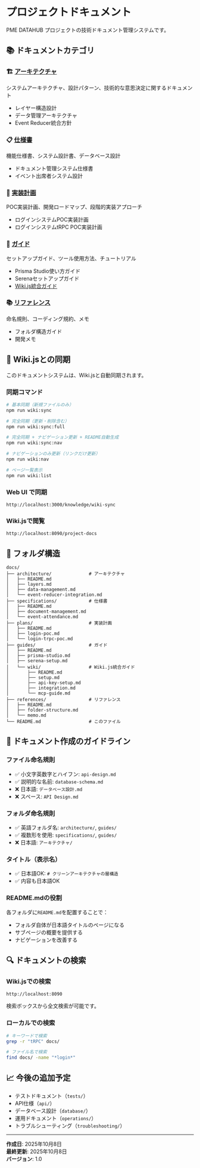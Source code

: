 # プロジェクトドキュメント

PME DATAHUB プロジェクトの技術ドキュメント管理システムです。

## 📚 ドキュメントカテゴリ

### 🏗️ [アーキテクチャ](./architecture)
システムアーキテクチャ、設計パターン、技術的な意思決定に関するドキュメント

- レイヤー構造設計
- データ管理アーキテクチャ
- Event Reducer統合方針

### 📋 [仕様書](./specifications)
機能仕様書、システム設計書、データベース設計

- ドキュメント管理システム仕様書
- イベント出席者システム設計

### 📅 [実装計画](./plans)
POC実装計画、開発ロードマップ、段階的実装アプローチ

- ログインシステムPOC実装計画
- ログインシステムtRPC POC実装計画

### 📖 [ガイド](./guides)
セットアップガイド、ツール使用方法、チュートリアル

- Prisma Studio使い方ガイド
- Serenaセットアップガイド
- [Wiki.js統合ガイド](./guides/wiki)

### 📚 [リファレンス](./references)
命名規則、コーディング規約、メモ

- フォルダ構造ガイド
- 開発メモ

## 🔄 Wiki.jsとの同期

このドキュメントシステムは、Wiki.jsと自動同期されます。

### 同期コマンド

```bash
# 基本同期（新規ファイルのみ）
npm run wiki:sync

# 完全同期（更新・削除含む）
npm run wiki:sync:full

# 完全同期 + ナビゲーション更新 + README自動生成
npm run wiki:sync:nav

# ナビゲーションのみ更新（リンクだけ更新）
npm run wiki:nav

# ページ一覧表示
npm run wiki:list
```

### Web UI で同期

```
http://localhost:3000/knowledge/wiki-sync
```

### Wiki.jsで閲覧

```
http://localhost:8090/project-docs
```

## 📁 フォルダ構造

```
docs/
├── architecture/              # アーキテクチャ
│   ├── README.md
│   ├── layers.md
│   ├── data-management.md
│   └── event-reducer-integration.md
├── specifications/            # 仕様書
│   ├── README.md
│   ├── document-management.md
│   └── event-attendance.md
├── plans/                     # 実装計画
│   ├── README.md
│   ├── login-poc.md
│   └── login-trpc-poc.md
├── guides/                    # ガイド
│   ├── README.md
│   ├── prisma-studio.md
│   ├── serena-setup.md
│   └── wiki/                  # Wiki.js統合ガイド
│       ├── README.md
│       ├── setup.md
│       ├── api-key-setup.md
│       ├── integration.md
│       └── mcp-guide.md
├── references/                # リファレンス
│   ├── README.md
│   ├── folder-structure.md
│   └── memo.md
└── README.md                  # このファイル
```

## 🎯 ドキュメント作成のガイドライン

### ファイル命名規則

- ✅ 小文字英数字とハイフン: `api-design.md`
- ✅ 説明的な名前: `database-schema.md`
- ❌ 日本語: `データベース設計.md`
- ❌ スペース: `API Design.md`

### フォルダ命名規則

- ✅ 英語フォルダ名: `architecture/`, `guides/`
- ✅ 複数形を使用: `specifications/`, `guides/`
- ❌ 日本語: `アーキテクチャ/`

### タイトル（表示名）

- ✅ 日本語OK: `# クリーンアーキテクチャの層構造`
- ✅ 内容も日本語OK

### README.mdの役割

各フォルダに`README.md`を配置することで：
- フォルダ自体が日本語タイトルのページになる
- サブページの概要を提供する
- ナビゲーションを改善する

## 🔍 ドキュメントの検索

### Wiki.jsでの検索

```
http://localhost:8090
```

検索ボックスから全文検索が可能です。

### ローカルでの検索

```bash
# キーワードで検索
grep -r "tRPC" docs/

# ファイル名で検索
find docs/ -name "*login*"
```

## 📈 今後の追加予定

- テストドキュメント（`tests/`）
- API仕様（`api/`）
- データベース設計（`database/`）
- 運用ドキュメント（`operations/`）
- トラブルシューティング（`troubleshooting/`）

---

**作成日**: 2025年10月8日  
**最終更新**: 2025年10月8日  
**バージョン**: 1.0


